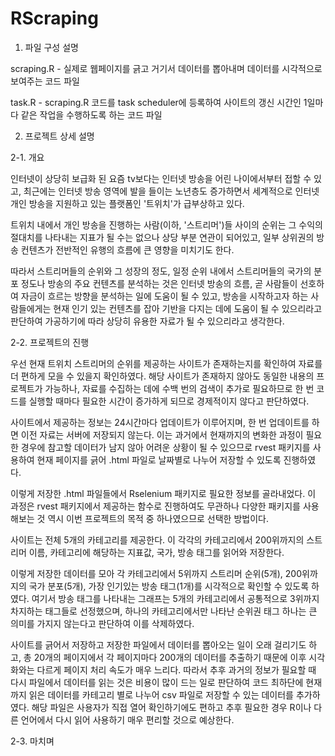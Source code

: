# RScraping
 
1. 파일 구성 설명

 scraping.R - 실제로 웹페이지를 긁고 거기서 데이터를 뽑아내며 데이터를 시각적으로 보여주는 코드 파일
 
 task.R - scraping.R 코드를 task scheduler에 등록하여 사이트의 갱신 시간인 1일마다 같은 작업을 수행하도록 하는 코드 파일
 
 
 
 
 
 2. 프로젝트 상세 설명

2-1. 개요
 
 인터넷이 상당히 보급화 된 요즘 tv보다는 인터넷 방송을 어린 나이에서부터 접할 수 있고, 최근에는 인터넷 방송 영역에 발을 들이는 노년층도 증가하면서 세계적으로 인터넷 개인 방송을 지원하고 있는 플랫폼인 '트위치'가 급부상하고 있다.
 
 트위치 내에서 개인 방송을 진행하는 사람(이하, '스트리머')들 사이의 순위는 그 수익의 절대치를 나타내는 지표가 될 수는 없으나 상당 부분 연관이 되어있고, 일부 상위권의 방송 컨텐츠가 전반적인 유행의 흐름에 큰 영향을 미치기도 한다.
 
 따라서 스트리머들의 순위와 그 성장의 정도, 일정 순위 내에서 스트리머들의 국가의 분포 정도나 방송의 주요 컨텐츠를 분석하는 것은 인터넷 방송의 흐름, 곧 사람들이 선호하여 자금이 흐르는 방향을 분석하는 일에 도움이 될 수 있고, 방송을 시작하고자 하는 사람들에게는 현재 인기 있는 컨텐츠를 잡아 기반을 다지는 데에 도움이 될 수 있으리라고 판단하여 가공하기에 따라 상당히 유용한 자료가 될 수 있으리라고 생각한다.
 

2-2. 프로젝트의 진행

우선 현재 트위치 스트리머의 순위를 제공하는 사이트가 존재하는지를 확인하여 자료를 더 편하게 모을 수 있을지 확인하였다. 해당 사이트가 존재하지 않아도 동일한 내용의 프로젝트가 가능하나, 자료를 수집하는 데에 수백 번의 검색이 추가로 필요하므로 한 번 코드를 실행할 때마다 필요한 시간이 증가하게 되므로 경제적이지 않다고 판단하였다.

사이트에서 제공하는 정보는 24시간마다 업데이트가 이루어지며, 한 번 업데이트를 하면 이전 자료는 서버에 저장되지 않는다. 이는 과거에서 현재까지의 변화한 과정이 필요한 경우에 참고할 데이터가 남지 않아 어려운 상황이 될 수 있으므로 rvest 패키지를 사용하여 현재 페이지를 긁어 .html 파일로 날짜별로 나누어 저장할 수 있도록 진행하였다.

이렇게 저장한 .html 파일들에서 Rselenium 패키지로 필요한 정보를 골라내었다. 이 과정은 rvest 패키지에서 제공하는 함수로 진행하여도 무관하나 다양한 패키지를 사용해보는 것 역시 이번 프로젝트의 목적 중 하나였으므로 선택한 방법이다.

사이트는 전체 5개의 카테고리를 제공한다. 이 각각의 카테고리에서 200위까지의 스트리머 이름, 카테고리에 해당하는 지표값, 국가, 방송 태그를 읽어와 저장한다.

이렇게 저장한 데이터를 모아 각 카테고리에서 5위까지 스트리머 순위(5개), 200위까지의 국가 분포(5개), 가장 인기있는 방송 태그(1개)를 시각적으로 확인할 수 있도록 하였다. 여기서 방송 태그를 나타내는 그래프는 5개의 카테고리에서 공통적으로 3위까지 차지하는 태그들로 선정했으며, 하나의 카테고리에서만 나타난 순위권 태그 하나는 큰 의미를 가지지 않는다고 판단하여 이를 삭제하였다.

사이트를 긁어서 저장하고 저장한 파일에서 데이터를 뽑아오는 일이 오래 걸리기도 하고, 총 20개의 페이지에서 각 페이지마다 200개의 데이터를 추출하기 때문에 이후 시각화와는 다르게 페이지 처리 속도가 매우 느리다. 따라서 추후 과거의 정보가 필요할 때 다시 파일에서 데이터를 읽는 것은 비용이 많이 드는 일로 판단하여 코드 최하단에 현재까지 읽은 데이터를 카테고리 별로 나누어 csv 파일로 저장할 수 있는 데이터를 추가하였다. 해당 파일은 사용자가 직접 열어 확인하기에도 편하고 추후 필요한 경우 R이나 다른 언어에서 다시 읽어 사용하기 매우 편리할 것으로 예상한다.


2-3. 마치며
